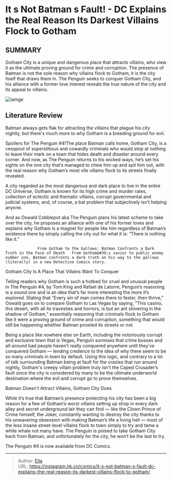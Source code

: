 # It s Not Batman s Fault! - DC Explains the Real Reason Its Darkest Villains Flock to Gotham


## SUMMARY 



  Gotham City is a unique and dangerous place that attracts villains, who view it as the ultimate proving ground for crime and corruption.   The presence of Batman is not the sole reason why villains flock to Gotham; it is the city itself that draws them in.   The Penguin seeks to conquer Gotham City, and his alliance with a former love interest reveals the true nature of the city and its appeal to villains.  

![iamge](https://static1.srcdn.com/wordpress/wp-content/uploads/2023/05/batman-in-colour-gotham-villains-black-and-white.jpg)

## Literature Review

Batman always gets flak for attracting the villains that plague his city nightly, but there&#39;s much more to why Gotham is a breeding ground for evil.




Spoilers for The Penguin #4!The place Batman calls home, Gotham City, is a cesspool of superstitious and cowardly criminals who would stop at nothing to leave their mark on a town that hides death and disaster around every corner. And now, as The Penguin returns to his wicked ways, he’s set his sights on the one city that’s managed to chew him up and spit him out, with the real reason why Gotham’s most vile villains flock to its streets finally revealed.




A city regarded as the most dangerous and dark place to live in the entire DC Universe, Gotham is known for its high crime and murder rates, collection of eclectic and thematic villains, corrupt governmental and judicial systems, and, of course, a bat problem that subjectively isn’t helping anyone.

          

And as Oswald Cobblepot aka The Penguin plans his latest scheme to take over the city, he proposes an alliance with one of his former loves and explains why Gotham is a magnet for people like him regardless of Batman’s existence there by simply calling the city out for what it is: “There is nothing like it.”

                  From Gotham to the Gallows: Batman Confronts a Dark Truth in the Face of Death   From Gotham&#39;s savior to public enemy number one, Batman confronts a dark truth on his way to the gallows (literally) in a new Detective Comics story.   





 Gotham City Is A Place That Villains Want To Conquer 
          

Telling readers why Gotham is such a hotbed for cruel and unusual people in The Penguin #4, by Tom King and Rafael de Latorre, Penguin’s reasoning is a sound one and is an idea that’s far more interesting the more it’s explored. Stating that “Every sin of man comes there to fester, then thrive,” Oswald goes on to compare Gotham to Las Vegas by saying, “This casino, this desert, with all its travesties and horrors, is but an ant shivering in the shadow of Gotham,” essentially reasoning that criminals flock to Gotham like it were a proving ground of crime and corruption, something that would still be happening whether Batman prowled its streets or not.

Being a place like nowhere else on Earth, including the notoriously corrupt and exclusive town that is Vegas, Penguin surmises that crime bosses and all-around bad people haven’t really conquered anywhere until they’ve conquered Gotham — lending credence to the idea of why there seem to be so many criminals in town by default. Using this logic, and contrary to a lot of talk surrounding Batman being at fault for the crazies that run around nightly, Gotham&#39;s creepy villain problem truly isn&#39;t the Caped Crusader’s fault since the city is considered by many to be the ultimate underworld destination where the evil and corrupt go to prove themselves.






 Batman Doesn&#39;t Attract Villains, Gotham City Does 
          

While it’s true that Batman’s presence protecting his city has been a big reason for a few of Gotham’s worst villains setting up shop in every dark alley and secret underground lair they can find — like the Clown Prince of Crime himself, the Joker, constantly wanting to destroy the city thanks to his unwavering obsession with making Batman’s life a living hell — most of the less insane street-level villains flock to town simply to try and tame a white whale not many have. The Penguin is poised to take Gotham City back from Batman, and unfortunately for the city, he won’t be the last to try.



The Penguin #4 is now available from DC Comics.








---

> Author: [Ella](https://instagram.hk.cn/)  
> URL: https://instagram.hk.cn/comics/it-s-not-batman-s-fault-dc-explains-the-real-reason-its-darkest-villains-flock-to-gotham/  


